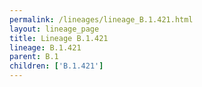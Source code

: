```yaml
---
permalink: /lineages/lineage_B.1.421.html
layout: lineage_page
title: Lineage B.1.421
lineage: B.1.421
parent: B.1
children: ['B.1.421']
---
```

